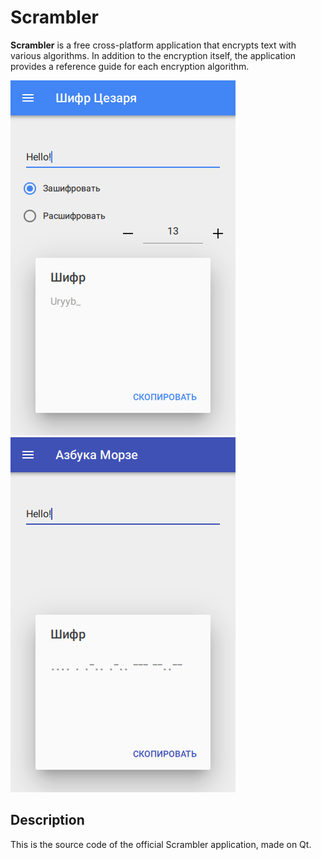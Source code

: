 # Scrambler
<b>Scrambler</b> is a free cross-platform application that encrypts text with various algorithms. In addition to the encryption itself, the application provides a reference guide for each encryption algorithm.

![Screenshot](https://github.com/DionysusBenstein/Scrambler/raw/master/images/demo/CaesarCipherScreenshot.png) 
![Screenshot](https://github.com/DionysusBenstein/Scrambler/raw/master/images/demo/MorseCipherScreenshot.png)

Description
-----------
This is the source code of the official Scrambler application, made on Qt.
